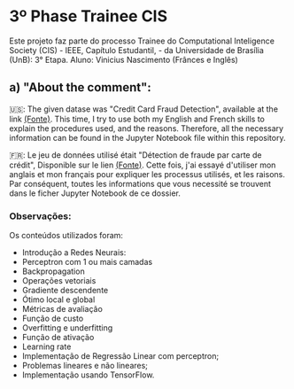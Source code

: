 # 3º Phase Trainee CIS
Este projeto faz parte do processo Trainee do Computational Inteligence Society (CIS) - IEEE, Capítulo Estudantil, - da Universidade de Brasília (UnB): 3° Etapa. Aluno: Vinicius Nascimento (Frânces e Inglês)

## a) "About the comment":
🇺🇸: The given datase was "Credit Card Fraud Detection", available at the link [(Fonte)](https://drive.google.com/file/d/15Ejc7ttoyHERT8pj_s7GSTdpQCJ-MHao/view). This time, I try to use both my English and French skills to explain the procedures used, and the reasons. Therefore, all the necessary information can be found in the Jupyter Notebook file within this repository.

🇫🇷: Le jeu de données utilisé était "Détection de fraude par carte de crédit", Disponible sur le lien [(Fonte)](https://drive.google.com/file/d/15Ejc7ttoyHERT8pj_s7GSTdpQCJ-MHao/view). Cette fois, j'ai essayé d'utiliser mon anglais et mon français pour expliquer les processus utilisés, et les raisons. Par conséquent, toutes les informations que vous necessité se trouvent dans le ficher Jupyter Notebook de ce dossier.

### Observações:
Os conteúdos utilizados foram:
 - Introdução a Redes Neurais:
- Perceptron com 1 ou mais camadas
- Backpropagation
- Operações vetoriais
- Gradiente descendente
- Ótimo local e global
- Métricas de avaliação
- Função de custo
- Overfitting e underfitting
- Função de ativação
- Learning rate
 - Implementação de Regressão Linear com perceptron;
 - Problemas lineares e não lineares;
 - Implementação usando TensorFlow.
